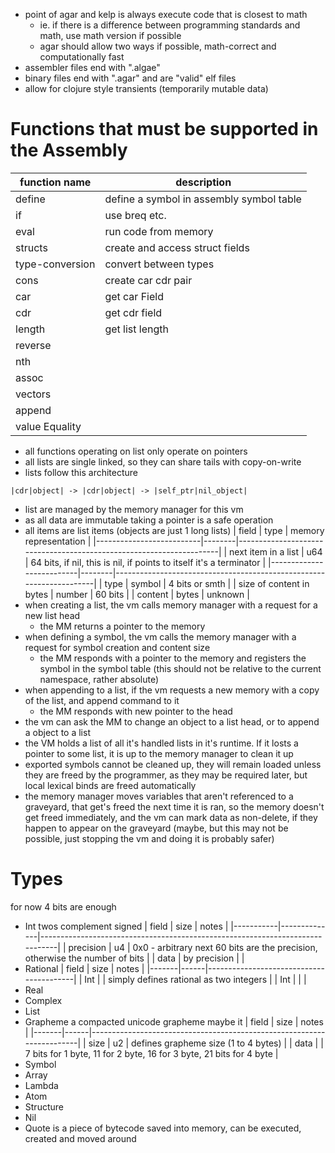 - point of agar and kelp is always execute code that is closest to math
  - ie. if there is a difference between programming standards and math, use math version if possible
  - agar should allow two ways if possible, math-correct and computationally fast
- assembler files end with ".algae"
- binary files end with ".agar" and are "valid" elf files
- allow for clojure style transients (temporarily mutable data)

# Functions that must be supported in the Assembly
| function name   | description                              |
|-----------------|------------------------------------------|
| define          | define a symbol in assembly symbol table |
| if              | use breq etc.                            |
| eval            | run code from memory                     |
| structs         | create and access struct fields          |
| type-conversion | convert between types                    |
| cons            | create car cdr pair                      |
| car             | get car Field                            |
| cdr             | get cdr field                            |
| length          | get list length                          |
| reverse         |                                          |
| nth             |                                          |
| assoc           |                                          |
| vectors         |                                          |
| append          |                                          |
| value Equality  |                                          |

- all functions operating on list only operate on pointers
- all lists are single linked, so they can share tails with copy-on-write
- lists follow this architecture
```
|cdr|object| -> |cdr|object| -> |self_ptr|nil_object|
```
- list are managed by the memory manager for this vm
- as all data are immutable taking a pointer is a safe operation
- all items are list items (objects are just 1 long lists)
| field                    | type   | memory representation                                               |
|--------------------------|--------|---------------------------------------------------------------------|
| next item in a list      | u64    | 64 bits, if nil, this is nil, if points to itself it's a terminator |
|--------------------------|--------|---------------------------------------------------------------------|
| type                     | symbol | 4 bits or smth                                                      |
| size of content in bytes | number | 60 bits                                                             |
| content                  | bytes  | unknown                                                             |
- when creating a list, the vm calls memory manager with a request for a new list head
  - the MM returns a pointer to the memory
- when defining a symbol, the vm calls the memory manager with a request for symbol creation and content size
  - the MM responds with a pointer to the memory and registers the symbol in the symbol table (this should not be relative to the current namespace, rather absolute)
- when appending to a list, if the vm requests a new memory with a copy of the list, and append command to it
  - the MM responds with new pointer to the head
- the vm can ask the MM to change an object to a list head, or to append a object to a list
- the VM holds a list of all it's handled lists in it's runtime. If it losts a pointer to some list, it is up to the memory manager to clean it up
- exported symbols cannot be cleaned up, they will remain loaded unless they are freed by the programmer, as they may be required later, but local lexical binds are freed automatically
- the memory manager moves variables that aren't referenced to a graveyard, that get's freed the next time it is ran, so the memory doesn't get freed immediately, and the vm can mark data as non-delete, if they happen to appear on the graveyard (maybe, but this may not be possible, just stopping the vm and doing it is probably safer)
# Types
for now 4 bits are enough
- Int
twos complement signed
| field     | size         | notes                                                                        |
|-----------|--------------|------------------------------------------------------------------------------|
| precision | u4           | 0x0 - arbitrary next 60 bits are the precision, otherwise the number of bits |
| data      | by precision |                                                                              |
- Rational
| field | size | notes                                   |
|-------|------|-----------------------------------------|
| Int   |      | simply defines rational as two integers |
| Int   |      |                                         |
- Real
- Complex
- List
- Grapheme
a compacted unicode grapheme maybe it 
| field | size | notes                                                                 |
|-------|------|-----------------------------------------------------------------------|
| size  | u2   | defines grapheme size (1 to 4 bytes)                                  |
| data  |      | 7 bits for 1 byte,  11 for 2 byte,  16 for 3 byte, 21 bits for 4 byte |
- Symbol
- Array
- Lambda
- Atom
- Structure
- Nil
- Quote
is a piece of bytecode saved into memory, can be executed, created and moved around
